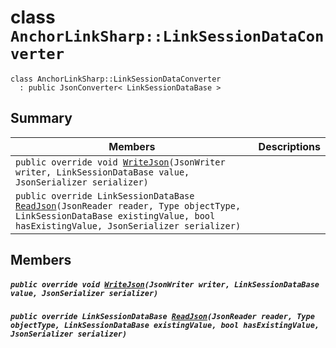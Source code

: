 # class `AnchorLinkSharp::LinkSessionDataConverter` 

```
class AnchorLinkSharp::LinkSessionDataConverter
  : public JsonConverter< LinkSessionDataBase >
```

## Summary

 Members                                | Descriptions                                
----------------------------------------|---------------------------------------------
`public override void `[`WriteJson`](#class_anchor_link_sharp_1_1_link_session_data_converter_1afc88168dd00ad5912572b1110a864026)`(JsonWriter writer, LinkSessionDataBase value, JsonSerializer serializer)` | 
`public override LinkSessionDataBase `[`ReadJson`](#class_anchor_link_sharp_1_1_link_session_data_converter_1a3ae0bfd543c960e5431b8cfcd5bfa0bd)`(JsonReader reader, Type objectType, LinkSessionDataBase existingValue, bool hasExistingValue, JsonSerializer serializer)` | 

## Members

##### `public override void `[`WriteJson`](#class_anchor_link_sharp_1_1_link_session_data_converter_1afc88168dd00ad5912572b1110a864026)`(JsonWriter writer, LinkSessionDataBase value, JsonSerializer serializer)` 

##### `public override LinkSessionDataBase `[`ReadJson`](#class_anchor_link_sharp_1_1_link_session_data_converter_1a3ae0bfd543c960e5431b8cfcd5bfa0bd)`(JsonReader reader, Type objectType, LinkSessionDataBase existingValue, bool hasExistingValue, JsonSerializer serializer)` 

